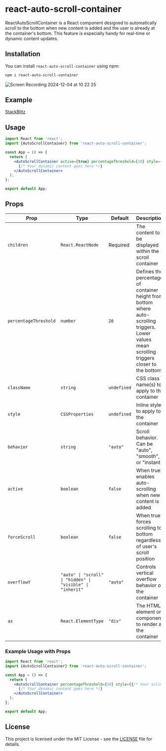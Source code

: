 # react-auto-scroll-container

ReactAutoScrollContainer is a React component designed to automatically scroll to the bottom when new content is added and the user is already at the container's bottom. This feature is especially handy for real-time or dynamic content updates.

## Installation

You can install `react-auto-scroll-container` using npm:

```bash
npm i react-auto-scroll-container
```
![Screen Recording 2024-12-04 at 10 22 25](https://github.com/user-attachments/assets/f494790e-5881-49d3-b901-565cc0aa809a)

## Example

[StackBlitz](https://stackblitz.com/edit/stackblitz-starters-jklubu?file=src%2FApp.tsx)

## Usage

```jsx
import React from 'react';
import {AutoScrollContainer} from 'react-auto-scroll-container';

const App = () => {
  return (
    <AutoScrollContainer active={true} percentageThreshold={10} style={{/* Your inline styles goes here */}} className="Your css classes goes here">
      {/* Your dynamic content goes here */}
    </AutoScrollContainer>
  );
};

export default App;
```

## Props

| Prop                    | Type                                                     | Default       | Description                                                                                                                                     |
| ----------------------- | -------------------------------------------------------- | ------------- | ----------------------------------------------------------------------------------------------------------------------------------------------- |
| `children`            | `React.ReactNode`                                      | Required      | The content to be displayed within the scroll container                                                                                         |
| `percentageThreshold` | `number`                                               | `20`        | Defines the percentage of container height from bottom where auto-scrolling triggers. Lower values mean scrolling triggers closer to the bottom |
| `className`           | `string`                                               | `undefined` | CSS class name(s) to apply to the container                                                                                                     |
| `style`               | `CSSProperties`                                        | `undefined` | Inline styles to apply to the container                                                                                                         |
| `behavior`            | `string`                                               | `"auto"`    | Scroll behavior. Can be "auto", "smooth", or "instant"                                                                                          |
| `active`              | `boolean`                                              | `false`     | When true, enables auto-scrolling when new content is added                                                                                     |
| `forceScroll`         | `boolean`                                              | `false`     | When true, forces scrolling to bottom regardless of user's scroll position                                                                      |
| `overflowY`           | `"auto" \| "scroll" \| "hidden" \| "visible" \| "inherit"` | `"auto"`    | Controls vertical overflow behavior of the container                                                                                            |
| `as`                  | `React.ElementType`                                    | `"div"`     | The HTML element or component to render as the container                                                                                        |

### Example Usage with Props

```jsx
import React from 'react';
import {AutoScrollContainer} from 'react-auto-scroll-container';

const App = () => {
  return (
    <AutoScrollContainer percentageThreshold={10} style={{/* Your inline styles goes here */}} className="Your css classes goes here">
      {/* Your dynamic content goes here */}
    </AutoScrollContainer>
  );
};

export default App;
```

## License

This project is licensed under the MIT License - see the [LICENSE](LICENSE) file for details.
